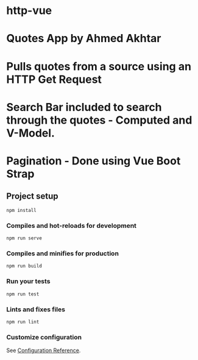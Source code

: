 # http-vue

# Quotes App by Ahmed Akhtar

# Pulls quotes from a source using an HTTP Get Request
# Search Bar included to search through the quotes - Computed and V-Model. 
# Pagination - Done using Vue Boot Strap

## Project setup
```
npm install
```

### Compiles and hot-reloads for development
```
npm run serve
```

### Compiles and minifies for production
```
npm run build
```

### Run your tests
```
npm run test
```

### Lints and fixes files
```
npm run lint
```

### Customize configuration
See [Configuration Reference](https://cli.vuejs.org/config/).
